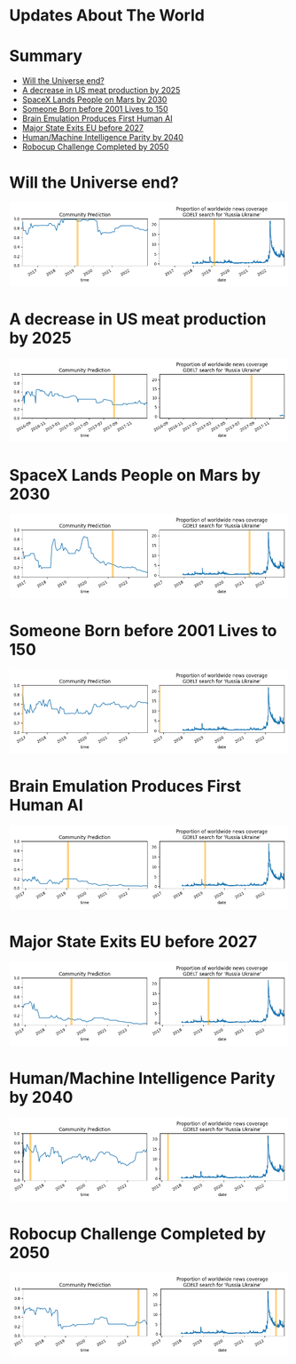 
Updates About The World
=======================

Summary
=======

* [Will the Universe end?](#will-the-universe-end)
* [A decrease in US meat production by 2025](#a-decrease-in-us-meat-production-by-2025)
* [SpaceX Lands People on Mars by 2030](#spacex-lands-people-on-mars-by-2030)
* [Someone Born before 2001 Lives to 150](#someone-born-before-2001-lives-to-150)
* [Brain Emulation Produces First Human AI](#brain-emulation-produces-first-human-ai)
* [Major State Exits EU before 2027](#major-state-exits-eu-before-2027)
* [Human/Machine Intelligence Parity by 2040](#humanmachine-intelligence-parity-by-2040)
* [Robocup Challenge Completed by 2050](#robocup-challenge-completed-by-2050)

# Will the Universe end?


![Will the Universe end?](assets/01.png)
# A decrease in US meat production by 2025


![A decrease in US meat production by 2025](assets/02.png)
# SpaceX Lands People on Mars by 2030


![SpaceX Lands People on Mars by 2030](assets/03.png)
# Someone Born before 2001 Lives to 150


![Someone Born before 2001 Lives to 150](assets/04.png)
# Brain Emulation Produces First Human AI


![Brain Emulation Produces First Human AI](assets/05.png)
# Major State Exits EU before 2027


![Major State Exits EU before 2027](assets/06.png)
# Human/Machine Intelligence Parity by 2040


![Human/Machine Intelligence Parity by 2040](assets/07.png)
# Robocup Challenge Completed by 2050


![Robocup Challenge Completed by 2050](assets/08.png)
